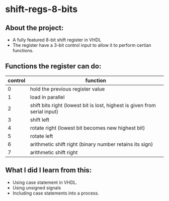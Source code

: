 # shift-regs-8-bits
## About the project:
- A fully featured 8-bit shift register in VHDL
- The register have a 3-bit control input to allow it to perform certian functions.

## Functions the register can do:

| control | function  |
|--|--|
| 0 | hold the previous register value |
| 1 | load in parallel |
| 2 | shift bits right (lowest bit is lost, highest is given from serial input) |
| 3 | shift left |
| 4 | rotate right (lowest bit becomes new highest bit) |
| 5 | rotate left |
| 6 | arithmetic shift right (binary number retains its sign) |
| 7 | arithmetic shift right |


## What I did I learn from this:
- Using case statement in VHDL.
- Using unsigned signals
- Including case statements into a process.
